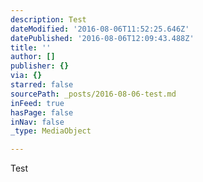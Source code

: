 ```yaml
---
description: Test
dateModified: '2016-08-06T11:52:25.646Z'
datePublished: '2016-08-06T12:09:43.488Z'
title: ''
author: []
publisher: {}
via: {}
starred: false
sourcePath: _posts/2016-08-06-test.md
inFeed: true
hasPage: false
inNav: false
_type: MediaObject

---
```

Test
